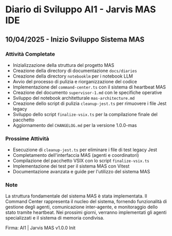 # Diario di Sviluppo AI1 - Jarvis MAS IDE

## 10/04/2025 - Inizio Sviluppo Sistema MAS

### Attività Completate
- Inizializzazione della struttura del progetto MAS
- Creazione della directory di documentazione `docs/diaries`
- Creazione della directory `notebooklm` per i notebook LLM
- Avvio del processo di pulizia e riorganizzazione del codice
- Implementazione del `command-center.ts` con il sistema di heartbeat MAS
- Creazione del documento `supervisor-1.md` con le specifiche operative
- Sviluppo del notebook architetturale `mas-architecture.md`
- Creazione dello script di pulizia `cleanup-jest.ts` per rimuovere i file Jest legacy
- Sviluppo dello script `finalize-vsix.ts` per la compilazione finale del pacchetto
- Aggiornamento del `CHANGELOG.md` per la versione 1.0.0-mas

### Prossime Attività
- Esecuzione di `cleanup-jest.ts` per eliminare i file di test legacy Jest
- Completamento dell'interfaccia MAS (agenti e coordinatori)
- Compilazione del pacchetto VSIX con lo script `finalize-vsix.ts`
- Implementazione dei test per il sistema MAS con Vitest
- Documentazione avanzata e guide per l'utilizzo del sistema MAS

### Note
La struttura fondamentale del sistema MAS è stata implementata. Il Command Center rappresenta il nucleo del sistema, fornendo funzionalità di gestione degli agenti, comunicazione inter-agente, e monitoraggio dello stato tramite heartbeat. Nei prossimi giorni, verranno implementati gli agenti specializzati e il sistema di memoria condivisa.

Firma: AI1 | Jarvis MAS v1.0.0 Init 